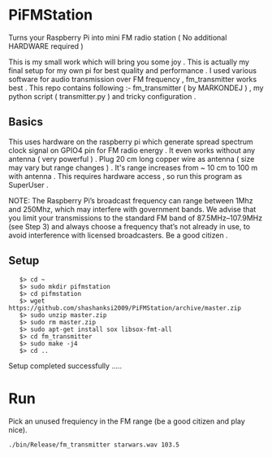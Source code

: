 # PiFMStation
Turns your Raspberry Pi into mini FM radio station ( No additional HARDWARE required )

This is my small work which will bring you some joy . This is actually my final setup for my own pi for best quality and performance . I used various software for audio transmission over FM frequency , fm_transmitter works best . This repo contains following :-  fm_transmitter ( by MARKONDEJ ) , my python script ( transmitter.py ) and tricky configuration .

## Basics

This uses hardware on the raspberry pi which generate spread spectrum clock signal on GPIO4 pin for FM radio energy . It even works without any antenna ( very powerful ) . Plug 20 cm long copper wire as antenna ( size may vary but range changes ) . It's range increases from  ~ 10 cm to 100 m with antenna . This requires hardware access , so run this program as SuperUser .

   NOTE:
          The Raspberry Pi’s broadcast frequency can range between 1Mhz and 250Mhz, which may interfere with government bands. We advise that you limit your transmissions to the standard FM band of 87.5MHz–107.9MHz (see Step 3) and always choose a frequency that’s not already in use, to avoid interference with licensed broadcasters. Be a good citizen .


## Setup

       $> cd ~
       $> sudo mkdir pifmstation
       $> cd pifmstation
       $> wget https://github.com/shashanksi2009/PiFMStation/archive/master.zip
       $> sudo unzip master.zip
       $> sudo rm master.zip
       $> sudo apt-get install sox libsox-fmt-all
       $> cd fm_transmitter
       $> sudo make -j4
       $> cd ..
   
   Setup completed successfully .....

# Run

Pick an unused frequiency in the FM range (be a good citizen and play nice).

```
./bin/Release/fm_transmitter starwars.wav 103.5
```
